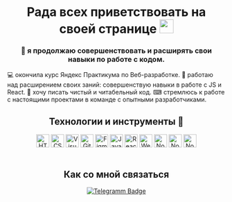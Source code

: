 
<h1 align="center">Рада всех приветствовать на своей странице  
<img src="https://github.com/blackcater/blackcater/raw/main/images/Hi.gif" height="32"/></h1>


<h3 align="center">🔎 я продолжаю совершенствовать и расширять свои навыки по работе с кодом.</h3>
💻 окончила курс Яндекс Практикума по Веб-разработке.
💼 работаю над расширением своих заний: совершенствую навыки в работе с JS и React.
🤗 хочу писать чистый и читабельный код.
⌨ стремлюсь к работе с настоящими проектами в команде с опытными разработчиками.

  
<br>
<h2 align="center">Технологии и инструменты 🔧</h2> 

<div align="center">
<img   alt ='HTML' width ='30px' src ='https://upload.wikimedia.org/wikipedia/commons/thumb/3/38/HTML5_Badge.svg/1024px-HTML5_Badge.svg.png'>
<img   alt ='CSS' width ='30px' src ='https://cdn.pixabay.com/photo/2016/11/19/23/00/css3-1841590_1280.png'>
<img   alt ='VisualStudioCode' width ='30px' src ='https://miro.medium.com/max/1200/1*AmHbL-hnvRD6JJGruVu64A.png'>
<img   alt ='GitHub' width ='30px' src ='https://avatars.mds.yandex.net/i?id=ee4313d305f77272934966bbb7fff6b3-5507408-images-thumbs&n=13'>
<img   alt ='Figma' width ='30px' src ='https://camo.githubusercontent.com/e228fb3f80e8c19d478460aed0a4562c76b1363a4d33bba2f75e1914fb4dae48/68747470733a2f2f342e62702e626c6f6773706f742e636f6d2f2d4c694a5a35493845374b382f5849655f47654935676c492f41414141414141414975772f34417775386a3872305038544b42587a797879736c484566706c4f6c4b392d3651434b34424741595943772f73313630302f69636f6e2532426669676d61253242766563746f722e706e67'>
<img   alt ='JavaScript' width ='30px' src ='https://www.cischool.ru/wp-content/uploads/2021/04/Depositphotos_41138921_l-2015.jpg'>
<img   alt ='React' width ='30px' src ='https://magantigroupllc.com/images/tech-logos/react-native.png'>
<img   alt ='Webpack' width ='30px' src ='https://depix.ru/uploads/Page/246/webpack.svg'>
<img   alt ='Node' width ='30px' src ='https://green-api.com/integrations/img/nodejs.png'>
<img   alt ='Node' width ='30px' src ='https://www.nesabamedia.com/wp-content/uploads/2018/12/Postman-Logo-1.png'> 
<img   alt ='Node' width ='30px' src ='https://w1.pngwing.com/pngs/711/379/png-transparent-green-grass-mongodb-database-documentoriented-database-dashboard-nosql-bson-javascript-thumbnail.png'>
  </div>
 

<br>
<h2 align="center">Как со мной связаться</h2>

<div id="badges" align="center">
  <a href="https://t.me/Axineymis">
    <img src="https://img.shields.io/badge/Telegramm-blue?style=for-the-badge&logo=telegramm&logoColor=white" alt="Telegramm Badge"/>
  </a>
</div>

